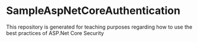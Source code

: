 # SampleAspNetCoreAuthentication
This repository is generated for teaching purposes regarding how to use the best practices of ASP.Net Core Security
